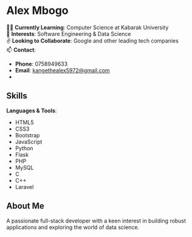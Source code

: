# Alex Mbogo

👨‍🎓 **Currently Learning**: Computer Science at Kabarak University  
👀 **Interests**: Software Engineering & Data Science  
✌️ **Looking to Collaborate**: Google and other leading tech companies  
📫 **Contact**: 
- **Phone**: 0758949633
- **Email**: [kangethealex5972@gmail.com](mailto:kangethealex5972@gmail.com)
- 
## Skills
**Languages & Tools**:
- HTML5
- CSS3
- Bootstrap
- JavaScript
- Python
- Flask
- PHP
- MySQL
- C
- C++
- Laravel

## About Me
A passionate full-stack developer with a keen interest in building robust applications and exploring the world of data science.

